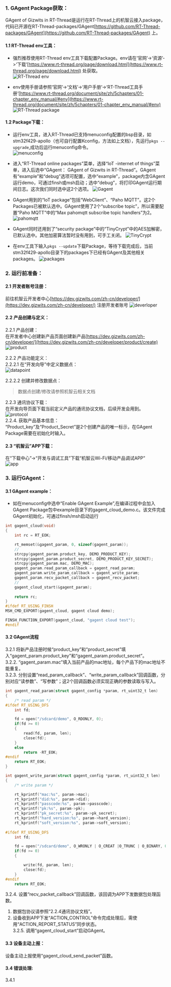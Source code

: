 ### 1. GAgent Package获取：
GAgent of Gizwits in RT-Thread是运行在RT-Thread上的机智云接入package，代码已开源在RT-Thread-packages/GAgent[https://github.com/RT-Thread-packages/GAgent](https://github.com/RT-Thread-packages/GAgent) 上。
#### 1.1 RT-Thread env工具：
* 强烈推荐使用RT-Thread env工具下载配置Package。env请在‘官网’->‘资源’->‘下载’[https://www.rt-thread.org/page/download.html](https://www.rt-thread.org/page/download.html) 处获取。  
![RT-Thread env](images/env.png)  

* env使用手册请参照‘官网’->‘文档’->‘用户手册’->‘RT-Thread工具手册’[https://www.rt-thread.org/document/site/zh/5chapters/01-chapter_env_manual/#env](https://www.rt-thread.org/document/site/zh/5chapters/01-chapter_env_manual/#env)  
![RT-Thread package](images/manuals.png)  

#### 1.2 Package下载：
* 运行env工具，进入RT-Thread已支持menuconfig配置的bsp目录，如stm32f429-apollo（也可自行配置Kconfig，方法如上文档），先运行`pkgs --upgrade`,成功后运行menuconfig命令。  
![menuconfig](images/menuconfig.png)  

* 进入“RT-Thread online packages”菜单，选择“IoT -internet of things”菜单，进入后选中“GAgent： GAgent of Gizwits in RT-Thread”。GAgent有“example”和“debug”选项可配置，选中“example”，package内含GAgent运行demo，可通过finsh或msh启动；选中“debug”，将打印GAgent运行期间日志。这次我们同时选中这2个选项。
![Gagent](images/Gagent.png)  

* GAgent用到的“IoT package”包括“WebClient”、“Paho MQTT”。这2个Packages已被默认选中。GAgent使用了2个“subscribe topic”，所以需要配置“Paho MQTT”中的“Max pahomqtt subscribe topic handlers”为2。
![pahomqtt](images/pahomqtt.png)  

* GAgent同时还用到了“security package”中的“TinyCrypt”中的AES加解密，已默认选中。其他加密算法暂时没有用到，可手工关闭。
![TinyCrypt](images/TinyCrypt.png)  

* 在env工具下输入`pkgs --update`下载Package，等待下载完成后，当前stm32f429-apollo目录下的packages下已经有GAgent及其他相关packages。
![packages](images/packages.png)

### 2. 运行前准备：
#### 2.1 开发者账号注册：
前往机智云开发者中心[https://dev.gizwits.com/zh-cn/developer/](https://dev.gizwits.com/zh-cn/developer/) 注册开发者账号
![deverloper](images/deverloper.png)  

#### 2.2 产品创建与定义：  
2.2.1 产品创建：  
在开发者中心创建新产品页面创建新产品[https://dev.gizwits.com/zh-cn/developer/](https://dev.gizwits.com/zh-cn/developer/product/create)  
![product](images/product.png)  

2.2.2 产品功能定义：  
2.2.2.1 在“开发向导”中定义数据点：  
![datapoint](images/datapoint.png)  

2.2.2.2 创建并修改数据点：  
> 数据点创建/修改请参照机智云相关文档  

2.2.3 通讯协议下载：  
在开发向导页面下载当前定义产品的通讯协议文档，后续开发会用到。  
![protocol](images/protocol.png)  
2.2.4. 获取产品基本信息：  
“Product_key”及“Product_Secret”是2个创建产品的唯一标示，在GAgent Package需要在初始化时输入。   

#### 2.3 “机智云”APP下载：  
在“下载中心”->“开发与调试工具”下载“机智云Wi-Fi/移动产品调试APP”  
![app](images/app.png)  


### 3. 运行GAgent：  
#### 3.1 GAgent example：  
* 如在menuconfig中选中“Enable GAgent Example”,在编译过程中会加入GAgent Package包中example目录下的gagent_cloud_demo.c。该文件完成GAgent初始化，可通过finsh/msh启动运行 
``` C
int gagent_cloud(void)
{
    int rc = RT_EOK;

    rt_memset(&gagent_param, 0, sizeof(gagent_param));
    //
    strcpy(gagent_param.product_key, DEMO_PRODUCT_KEY);
    strcpy(gagent_param.product_secret, DEMO_PRODUCT_KEY_SECRET);
    strcpy(gagent_param.mac, DEMO_MAC);
    gagent_param.read_param_callback = gagent_read_param;
    gagent_param.write_param_callback = gagent_write_param;
    gagent_param.recv_packet_callback = gagent_recv_packet;
    //
    gagent_cloud_start(&gagent_param);
    
    return rc;
}
#ifdef RT_USING_FINSH
MSH_CMD_EXPORT(gagent_cloud, gagent cloud demo);

FINSH_FUNCTION_EXPORT(gagent_cloud, "gagent cloud test");
#endif
```  

#### 3.2 GAgent流程
3.2.1 将新产品注册时候“product_key”和“product_secret”填入“gagent_param.product_key”和“gagent_param.product_secret”。  
3.2.2. “gagent_param.mac”填入当前产品的mac地址，每个产品下的mac地址不能重复。  
3.2.3. 分别设置“read_param_callback”、“write_param_callback”回调函数，分别对应“读参数”、“写参数”；这2个回调函数必须实现正确的参数读取与写入。  
``` C
int gagent_read_param(struct gagent_config *param, rt_uint32_t len)
{
    /* read param */
#ifdef RT_USING_DFS
    int fd;

    fd = open("/sdcard/demo", O_RDONLY, 0);
    if(fd >= 0)
    {
        read(fd, param, len);
        close(fd);
    }
    else
        return -RT_EOK;
#endif
    return RT_EOK;
}

int gagent_write_param(struct gagent_config *param, rt_uint32_t len)
{
    /* write param */

    rt_kprintf("mac:%s", param->mac);
    rt_kprintf("did:%s", param->did);
    rt_kprintf("passcode:%s", param->passcode);
    rt_kprintf("pk:%s", param->pk);
    rt_kprintf("pk_secret:%s", param->pk_secret);
    rt_kprintf("hard_version:%s", param->hard_version);
    rt_kprintf("soft_version:%s", param->soft_version);
    
#ifdef RT_USING_DFS
    int fd;

    fd = open("/sdcard/demo", O_WRONLY | O_CREAT |O_TRUNC | O_BINARY, 0);
    if(fd >= 0)
    {

        write(fd, param, len);
        close(fd);
    }
#endif
    return RT_EOK;
```

3.2.4. 设置“recv_packet_callback”回调函数，该回调为APP下发数据包处理函数。  
1. 数据包协议请参照“2.2.4通讯协议文档”。  
2. 设备收到APP下发“ACTION_CONTROL”命令完成处理后，需使用“ACTION_REPORT_STATUS”同步状态。  
3.2.5. 调用“gagent_cloud_start”启动GAgent。  

#### 3.3 设备主动上报：  
设备主动上报使用“gagent_cloud_send_packet”函数。  

#### 3.4 错误处理:
3.4.1